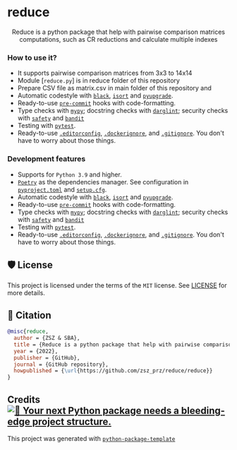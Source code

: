 # reduce

<div align="center">

Reduce is a python package that help with pairwise comparison matrices computations, such as CR reductions and calculate multiple indexes

</div>

### How to use it?

- It supports pairwise comparison matrices from 3x3 to 14x14
- Module [`reduce.py`] is in reduce folder of this repository
- Prepare CSV file as matrix.csv in main folder of this repository and
- Automatic codestyle with [`black`](https://github.com/psf/black), [`isort`](https://github.com/timothycrosley/isort) and [`pyupgrade`](https://github.com/asottile/pyupgrade).
- Ready-to-use [`pre-commit`](https://pre-commit.com/) hooks with code-formatting.
- Type checks with [`mypy`](https://mypy.readthedocs.io); docstring checks with [`darglint`](https://github.com/terrencepreilly/darglint); security checks with [`safety`](https://github.com/pyupio/safety) and [`bandit`](https://github.com/PyCQA/bandit)
- Testing with [`pytest`](https://docs.pytest.org/en/latest/).
- Ready-to-use [`.editorconfig`](https://github.com/zsz_prz/reduce/reduce/blob/master/.editorconfig), [`.dockerignore`](https://github.com/zsz_prz/reduce/reduce/blob/master/.dockerignore), and [`.gitignore`](https://github.com/zsz_prz/reduce/reduce/blob/master/.gitignore). You don't have to worry about those things.

### Development features

- Supports for `Python 3.9` and higher.
- [`Poetry`](https://python-poetry.org/) as the dependencies manager. See configuration in [`pyproject.toml`](https://github.com/zsz_prz/reduce/reduce/blob/master/pyproject.toml) and [`setup.cfg`](https://github.com/zsz_prz/reduce/reduce/blob/master/setup.cfg).
- Automatic codestyle with [`black`](https://github.com/psf/black), [`isort`](https://github.com/timothycrosley/isort) and [`pyupgrade`](https://github.com/asottile/pyupgrade).
- Ready-to-use [`pre-commit`](https://pre-commit.com/) hooks with code-formatting.
- Type checks with [`mypy`](https://mypy.readthedocs.io); docstring checks with [`darglint`](https://github.com/terrencepreilly/darglint); security checks with [`safety`](https://github.com/pyupio/safety) and [`bandit`](https://github.com/PyCQA/bandit)
- Testing with [`pytest`](https://docs.pytest.org/en/latest/).
- Ready-to-use [`.editorconfig`](https://github.com/zsz_prz/reduce/reduce/blob/master/.editorconfig), [`.dockerignore`](https://github.com/zsz_prz/reduce/reduce/blob/master/.dockerignore), and [`.gitignore`](https://github.com/zsz_prz/reduce/reduce/blob/master/.gitignore). You don't have to worry about those things.


## 🛡 License

This project is licensed under the terms of the `MIT` license. See [LICENSE](https://github.com/zsz_prz/reduce/reduce/blob/master/LICENSE) for more details.

## 📃 Citation

```bibtex
@misc{reduce,
  author = {ZSZ & SBA},
  title = {Reduce is a python package that help with pairwise comparison matrices computations, such as CR reductions and calculate multiple indexes},
  year = {2022},
  publisher = {GitHub},
  journal = {GitHub repository},
  howpublished = {\url{https://github.com/zsz_prz/reduce/reduce}}
}
```

## Credits [![🚀 Your next Python package needs a bleeding-edge project structure.](https://img.shields.io/badge/python--package--template-%F0%9F%9A%80-brightgreen)](https://github.com/TezRomacH/python-package-template)

This project was generated with [`python-package-template`](https://github.com/TezRomacH/python-package-template)

